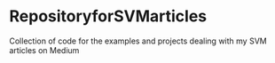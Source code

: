 # RepositoryforSVMarticles
Collection of code for the examples and projects dealing with my SVM articles on Medium

